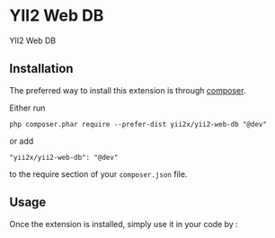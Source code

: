 YII2 Web DB
===========
YII2 Web DB

Installation
------------

The preferred way to install this extension is through [composer](http://getcomposer.org/download/).

Either run

```
php composer.phar require --prefer-dist yii2x/yii2-web-db "@dev"
```

or add

```
"yii2x/yii2-web-db": "@dev"
```

to the require section of your `composer.json` file.


Usage
-----

Once the extension is installed, simply use it in your code by  :

```php
```